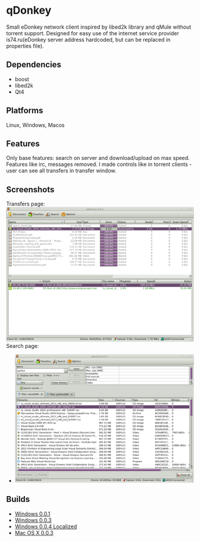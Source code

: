 # qDonkey
Small eDonkey network client inspired by libed2k library and qMule without torrent support. Designed for easy use of the internet service provider 
is74.ru(eDonkey server address hardcoded, but can be replaced in properties file).

Dependencies
--------
* boost
* libed2k
* Qt4

Platforms
--------
Linux, Windows, Macos

Features
--------
Only base features: search on server and download/upload on max speed. Features like irc, messages removed. I made controls like in torrent clients - user can see all transfers in transfer window.

Screenshots
-----------
Transfers page:
[![Transfers page](https://raw.githubusercontent.com/a-pavlov/qDonkey/master/raw/transfers.png)](https://github.com/a-pavlov/qDonkey/tree/master/raw/transfers.png)
Search page:
* [![Search page](https://raw.githubusercontent.com/a-pavlov/qDonkey/master/raw/search.png)](https://github.com/a-pavlov/qDonkey/tree/master/raw/search.png)

Builds
-----------

* [Windows 0.0.1](https://drive.google.com/file/d/0B39-MtFuW1DTNUg4bEpiMGE4UTg/view?usp=sharing)
* [Windows 0.0.3](https://drive.google.com/file/d/0B39-MtFuW1DTZ3d5SUtpSXNkRTg/view?usp=sharing)
* [Windows 0.0.4 Localized](https://drive.google.com/file/d/0B39-MtFuW1DTLVdPSnB1LTV1ejQ/view?usp=sharing)
* [Mac OS X 0.0.3](https://drive.google.com/open?id=0B39-MtFuW1DTdFlvb3BvTm9Dejg&authuser=0)


